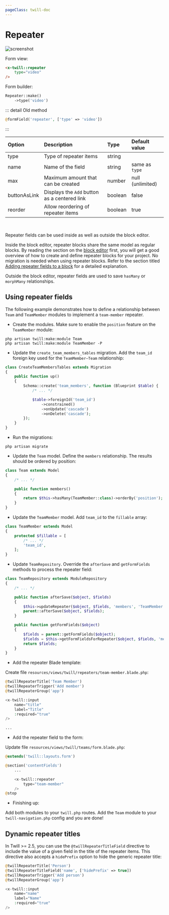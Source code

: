 ```yaml
---
pageClass: twill-doc
---
```


# Repeater

![screenshot](/docs/_media/repeater.png)

Form view:
```html
<x-twill::repeater
    type="video"
/>
```

Form builder:
```php
Repeater::make()
    ->type('video')
```

::: detail Old method

```php
@formField('repeater', ['type' => 'video'])
```

:::

| Option       | Description                                  | Type    | Default value    |
|:-------------|:---------------------------------------------|:--------|:-----------------|
| type         | Type of repeater items                       | string  |                  |
| name         | Name of the field                            | string  | same as `type`   |
| max          | Maximum amount that can be created           | number  | null (unlimited) |
| buttonAsLink | Displays the `Add` button as a centered link | boolean | false            |
| reorder      | Allow reordering of repeater items           | boolean | true             |

<br/>

Repeater fields can be used inside as well as outside the block editor.

Inside the block editor, repeater blocks share the same model as regular blocks. By reading the section on
the [block editor](/block-editor/) first, you will get a good overview of how to create and define repeater blocks for
your project. No migration is needed when using repeater blocks. Refer to the section
titled [Adding repeater fields to a block](/block-editor/adding-repeater-fields-to-a-block.html) for a detailed
explanation.

Outside the block editor, repeater fields are used to save `hasMany` or `morphMany` relationships.

## Using repeater fields

The following example demonstrates how to define a relationship between `Team` and `TeamMember` modules to implement
a `team-member` repeater.

- Create the modules. Make sure to enable the `position` feature on the `TeamMember` module:

```
php artisan twill:make:module Team
php artisan twill:make:module TeamMember -P
```

- Update the `create_team_members_tables` migration. Add the `team_id` foreign key used for the `TeamMember—Team`
  relationship:

```php
class CreateTeamMembersTables extends Migration
{
    public function up()
    {
        Schema::create('team_members', function (Blueprint $table) {
            /* ... */

            $table->foreignId('team_id')
                ->constrained()
                ->onUpdate('cascade')
                ->onDelete('cascade');
        });
    }
}
```

- Run the migrations:

```
php artisan migrate
```

- Update the `Team` model. Define the `members` relationship. The results should be ordered by position:

```php
class Team extends Model
{
    /* ... */

    public function members()
    {
        return $this->hasMany(TeamMember::class)->orderBy('position');
    }
}
```

- Update the `TeamMember` model. Add `team_id` to the `fillable` array:

```php
class TeamMember extends Model
{
    protected $fillable = [
        /* ... */
        'team_id',
    ];
}
```

- Update `TeamRepository`. Override the `afterSave` and `getFormFields` methods to process the repeater field:

```php
class TeamRepository extends ModuleRepository
{
    /* ... */

    public function afterSave($object, $fields)
    {
        $this->updateRepeater($object, $fields, 'members', 'TeamMember', 'team-member');
        parent::afterSave($object, $fields);
    }

    public function getFormFields($object)
    {
        $fields = parent::getFormFields($object);
        $fields = $this->getFormFieldsForRepeater($object, $fields, 'members', 'TeamMember', 'team-member');
        return $fields;
    }
}
```

- Add the repeater Blade template:

Create file `resources/views/twill/repeaters/team-member.blade.php`:

```php
@twillRepeaterTitle('Team Member')
@twillRepeaterTrigger('Add member')
@twillRepeaterGroup('app')

<x-twill::input
    name="title"
    label="Title"
    :required="true"
/>

...
```

- Add the repeater field to the form:

Update file `resources/views/twill/teams/form.blade.php`:

```php
@extends('twill::layouts.form')

@section('contentFields')
    ...

    <x-twill::repeater
        type="team-member"
    />
@stop
```

- Finishing up:

Add both modules to your `twill.php` routes. Add the `Team` module to your `twill-navigation.php` config and you are
done!

## Dynamic repeater titles

In Twill >= 2.5, you can use the `@twillRepeaterTitleField` directive to include the value of a given field in the title
of the repeater items. This directive also accepts a `hidePrefix` option to hide the generic repeater title:

```php
@twillRepeaterTitle('Person')
@twillRepeaterTitleField('name', ['hidePrefix' => true])
@twillRepeaterTrigger('Add person')
@twillRepeaterGroup('app')

<x-twill::input
    name="name"
    label="Name"
    :required="true"
/>
```
